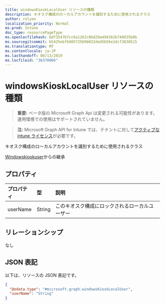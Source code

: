 ```yaml
---
title: windowsKioskLocalUser リソースの種類
description: キオスク構成のローカルアカウントを識別するために使用されるクラス
author: rolyon
localization_priority: Normal
ms.prod: Intune
doc_type: resourcePageType
ms.openlocfilehash: bdf3547b7cc6a1262c0bd29a4943b2b740835b0b
ms.sourcegitcommit: b5425ebf648572569b032ded5b56e1dcf3830515
ms.translationtype: MT
ms.contentlocale: ja-JP
ms.lasthandoff: 08/13/2019
ms.locfileid: "36370866"
---
```

# <a name="windowskiosklocaluser-resource-type"></a>windowsKioskLocalUser リソースの種類

> **重要:** ベータ版の Microsoft Graph Api は変更される可能性があります。運用環境での使用はサポートされていません。

> **注:** Microsoft Graph API for Intune では、テナントに対して[アクティブな intune ライセンス](https://go.microsoft.com/fwlink/?linkid=839381)が必要です。

キオスク構成のローカルアカウントを識別するために使用されるクラス


[Windowskioskuser](../resources/intune-deviceconfig-windowskioskuser.md)からの継承

## <a name="properties"></a>プロパティ
|プロパティ|型|説明|
|:---|:---|:---|
|userName|String|このキオスク構成にロックされるローカルユーザー|

## <a name="relationships"></a>リレーションシップ
なし

## <a name="json-representation"></a>JSON 表記
以下は、リソースの JSON 表記です。
<!-- {
  "blockType": "resource",
  "@odata.type": "microsoft.graph.windowsKioskLocalUser"
}
-->
``` json
{
  "@odata.type": "#microsoft.graph.windowsKioskLocalUser",
  "userName": "String"
}
```



